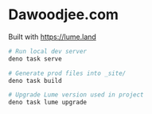 # Dawoodjee.com

Built with https://lume.land

```sh
# Run local dev server
deno task serve

# Generate prod files into _site/
deno task build

# Upgrade Lume version used in project
deno task lume upgrade
```
